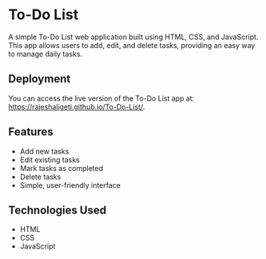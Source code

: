# To-Do List

A simple To-Do List web application built using HTML, CSS, and JavaScript. This app allows users to add, edit, and delete tasks, providing an easy way to manage daily tasks.

## Deployment
You can access the live version of the To-Do List app at: https://rajeshaligeti.github.io/To-Do-List/.

## Features

- Add new tasks
- Edit existing tasks
- Mark tasks as completed
- Delete tasks
- Simple, user-friendly interface

## Technologies Used

- HTML
- CSS
- JavaScript

